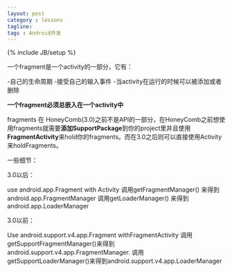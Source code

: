```yaml
---
layout: post
category : lessons
tagline: 
tags : Android开发
---
```

{% include JB/setup %}

一个fragment是一个activity的一部分，它有：

-自己的生命周期
-接受自己的输入事件
-当activity在运行的时候可以被添加或者删除

**一个fragment必须总嵌入在一个activity中**

fragments 在 HoneyComb(3.0)之前不是API的一部分，在HoneyComb之前想使用fragments就需要**添加SupportPackage**到你的project里并且使用**FragmentActivity**来hold你的fragments。而在3.0之后则可以直接使用Activity来holdFragments。

一些细节：

3.0以后：

use android.app.Fragment with Activity
调用getFragmentManager() 来得到 android.app.FragmentManager
调用getLoaderManager() 来得到 android.app.LoaderManager

3.0以前：

Use android.support.v4.app.Fragment withFragmentActivity
调用getSupportFragmentManager()来得到android.support.v4.app.FragmentManager.
调用getSupportLoaderManager()来得到android.support.v4.app.LoaderManager

